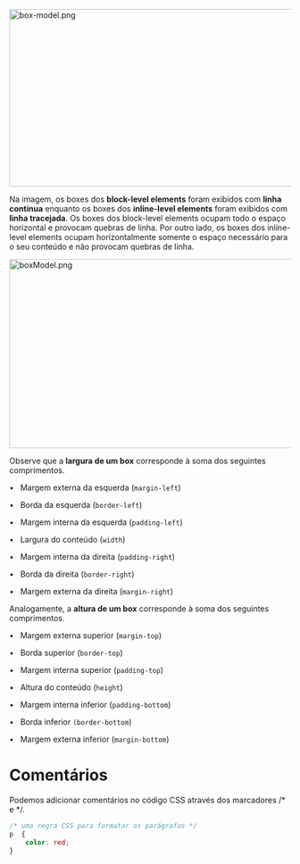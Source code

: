 <img src="../../../_resources/box-model.png" alt="box-model.png" width="519" height="318">

Na imagem, os boxes dos **block-level elements** foram exibidos com **linha contínua** enquanto os boxes dos **inline-level elements** foram exibidos com **linha tracejada**. Os boxes dos block-level elements ocupam todo o espaço horizontal e provocam quebras de linha. Por outro lado, os boxes dos inline-level elements ocupam horizontalmente somente o espaço necessário para o seu conteúdo e não provocam quebras de linha.

<img src="../../../_resources/boxModel.png" alt="boxModel.png" width="509" height="339">

Observe que a **largura de um box** corresponde à soma dos seguintes comprimentos.

•   Margem externa da esquerda (`margin-left`)

•   Borda da esquerda (`border-left`)

•   Margem interna da esquerda (`padding-left`)

•   Largura do conteúdo (`width`)

•   Margem interna da direita (`padding-right`)

•   Borda da direita (`border-right`)

•   Margem externa da direita (`margin-right`)

Analogamente, a **altura de um box** corresponde à soma dos seguintes comprimentos.

•   Margem externa superior (`margin-top`)

•   Borda superior (`border-top`)

•   Margem interna superior (`padding-top`)

•   Altura do conteúdo (`height`)

•   Margem interna inferior (`padding-bottom`)

•   Borda inferior `(border-bottom`)

•   Margem externa inferior (`margin-bottom`)

# Comentários

Podemos adicionar comentários no código CSS através dos marcadores /* e */.

```css
/* uma regra CSS para formatar os parágrafos */
p  {
    color: red;
}
```